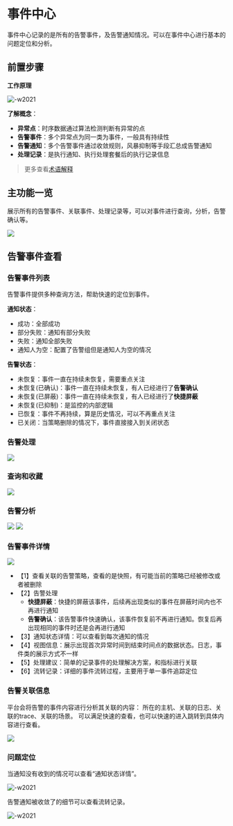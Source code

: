 # 事件中心

事件中心记录的是所有的告警事件，及告警通知情况。可以在事件中心进行基本的问题定位和分析。

## 前置步骤

**工作原理**

![-w2021](media/15794918343257.jpg)

**了解概念**：

* **异常点**：时序数据通过算法检测判断有异常的点
* **告警事件**：多个异常点为同一类为事件，一般具有持续性
* **告警通知**：多个告警事件通过收敛规则，风暴抑制等手段汇总成告警通知
* **处理记录**：是执行通知、执行处理套餐后的执行记录信息

> 更多查看[术语解释](../concepts/glossary.md)

## 主功能一览

展示所有的告警事件、关联事件、处理记录等，可以对事件进行查询，分析，告警确认等。

![](media/16614997716444.jpg)


## 告警事件查看

### 告警事件列表

告警事件提供多种查询方法，帮助快速的定位到事件。


**通知状态**：

* 成功：全部成功
* 部分失败：通知有部分失败
* 失败：通知全部失败
* 通知人为空：配置了告警组但是通知人为空的情况

**告警状态**：

* 未恢复：事件一直在持续未恢复，需要重点关注
* 未恢复(已确认)：事件一直在持续未恢复，有人已经进行了**告警确认**
* 未恢复(已屏蔽)：事件一直在持续未恢复，有人已经进行了**快捷屏蔽**
* 未恢复(已抑制)：是监控的内部逻辑
* 已恢复：事件不再持续，算是历史情况，可以不再重点关注
* 已关闭：当策略删除的情况下，事件直接接入到关闭状态

### 告警处理

![](media/16615006689671.jpg)


### 查询和收藏 

![](media/16615005936486.jpg)

### 告警分析

![](media/16615005778498.jpg)
![](media/16615006092595.jpg)


### 告警事件详情

![](media/16615006360267.jpg)


* 【1】查看关联的告警策略，查看的是快照，有可能当前的策略已经被修改或者被删除
* 【2】告警处理
    * **快捷屏蔽**：快捷的屏蔽该事件，后续再出现类似的事件在屏蔽时间内也不再进行通知
    * **告警确认**：该告警事件快速确认，该事件恢复前不再进行通知。恢复后再出现相同的事件时还是会再进行通知
* 【3】通知状态详情：可以查看到每次通知的情况
* 【4】视图信息：展示出现首次异常时间到结束时间点的数据状态。日志，事件类的展示方式不一样
* 【5】处理建议：简单的记录事件的处理解决方案，和指标进行关联
* 【6】流转记录：详细的事件流转过程，主要用于单一事件追踪定位

### 告警关联信息

平台会将告警的事件内容进行分析其关联的内容： 所在的主机、关联的日志、关联的trace、关联的场景。 可以满足快速的查看，也可以快速的进入跳转到具体内容进行查看。

![](media/16616621251369.jpg)


### 问题定位

当通知没有收到的情况可以查看“通知状态详情”。

![-w2021](media/15795904494681.jpg)

告警通知被收敛了的细节可以查看流转记录。

![-w2021](media/15795911129315.jpg)



